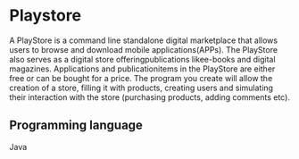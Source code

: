# Playstore

A PlayStore is a command line standalone digital marketplace that allows users to browse and download mobile applications(APPs). The PlayStore also serves as a digital store offeringpublications likee-books and digital magazines. Applications and publicationitems in the PlayStore are either free or can be bought for a price. The program you create will allow the creation of a store, filling it with products, creating users and simulating their interaction with the store (purchasing products, adding comments etc). 

## Programming language

Java
